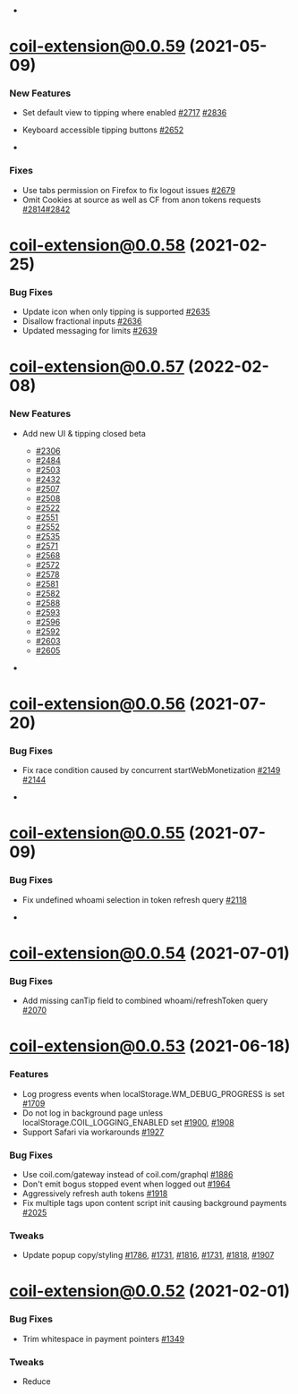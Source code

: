 - <a name="coil-extension@0.0.59"></a>

# [coil-extension@0.0.59](https://github.com/coilhq/web-monetization-projects/compare/coil-extension@0.0.58...coil-extension@0.0.59) (2021-05-09)

### New Features

- Set default view to tipping where enabled [#2717](https://github.com/coilhq/web-monetization-projects/pull/2717) [#2836](https://github.com/coilhq/web-monetization-projects/pull/2836)
- Keyboard accessible tipping buttons [#2652](https://github.com/coilhq/web-monetization-projects/pull/2652)

- <a name="coil-extension@0.0.58"></a>

### Fixes

- Use tabs permission on Firefox to fix logout issues [#2679](https://github.com/coilhq/web-monetization-projects/pull/2679)
- Omit Cookies at source as well as CF from anon tokens requests [#2814](https://github.com/coilhq/web-monetization-projects/pull/2814)[#2842](https://github.com/coilhq/web-monetization-projects/pull/2842)

# [coil-extension@0.0.58](https://github.com/coilhq/web-monetization-projects/compare/coil-extension@0.0.57...coil-extension@0.0.58) (2021-02-25)

### Bug Fixes

- Update icon when only tipping is supported [#2635](https://github.com/coilhq/web-monetization-projects/pull/2635)
- Disallow fractional inputs [#2636](https://github.com/coilhq/web-monetization-projects/pull/2636)
- Updated messaging for limits [#2639](https://github.com/coilhq/web-monetization-projects/pull/2639)

<a name="coil-extension@0.0.57"></a>

# [coil-extension@0.0.57](https://github.com/coilhq/web-monetization-projects/compare/coil-extension@0.0.56...coil-extension@0.0.57) (2022-02-08)

### New Features

- Add new UI & tipping closed beta

  - [#2306](https://github.com/coilhq/web-monetization-projects/pull/2306)
  - [#2484](https://github.com/coilhq/web-monetization-projects/pull/2484)
  - [#2503](https://github.com/coilhq/web-monetization-projects/pull/2503)
  - [#2432](https://github.com/coilhq/web-monetization-projects/pull/2432)
  - [#2507](https://github.com/coilhq/web-monetization-projects/pull/2507)
  - [#2508](https://github.com/coilhq/web-monetization-projects/pull/2508)
  - [#2522](https://github.com/coilhq/web-monetization-projects/pull/2508)
  - [#2551](https://github.com/coilhq/web-monetization-projects/pull/2551)
  - [#2552](https://github.com/coilhq/web-monetization-projects/pull/2552)
  - [#2535](https://github.com/coilhq/web-monetization-projects/pull/2535)
  - [#2571](https://github.com/coilhq/web-monetization-projects/pull/2571)
  - [#2568](https://github.com/coilhq/web-monetization-projects/pull/2568)
  - [#2572](https://github.com/coilhq/web-monetization-projects/pull/2572)
  - [#2578](https://github.com/coilhq/web-monetization-projects/pull/2578)
  - [#2581](https://github.com/coilhq/web-monetization-projects/pull/2581)
  - [#2582](https://github.com/coilhq/web-monetization-projects/pull/2582)
  - [#2588](https://github.com/coilhq/web-monetization-projects/pull/2588)
  - [#2593](https://github.com/coilhq/web-monetization-projects/pull/2593)
  - [#2596](https://github.com/coilhq/web-monetization-projects/pull/2596)
  - [#2592](https://github.com/coilhq/web-monetization-projects/pull/2592)
  - [#2603](https://github.com/coilhq/web-monetization-projects/pull/2603)
  - [#2605](https://github.com/coilhq/web-monetization-projects/pull/2605)

- <a name="coil-extension@0.0.56"></a>

# [coil-extension@0.0.56](https://github.com/coilhq/web-monetization-projects/compare/coil-extension@0.0.55...coil-extension@0.0.56) (2021-07-20)

### Bug Fixes

- Fix race condition caused by concurrent startWebMonetization [#2149](https://github.com/coilhq/web-monetization-projects/pull/2149) [#2144](https://github.com/coilhq/web-monetization-projects/issues/2144)

- <a name="coil-extension@0.0.55"></a>

# [coil-extension@0.0.55](https://github.com/coilhq/web-monetization-projects/compare/coil-extension@0.0.54...coil-extension@0.0.55) (2021-07-09)

### Bug Fixes

- Fix undefined whoami selection in token refresh query [#2118](https://github.com/coilhq/web-monetization-projects/pull/2118)

- <a name="coil-extension@0.0.54"></a>

# [coil-extension@0.0.54](https://github.com/coilhq/web-monetization-projects/compare/coil-extension@0.0.53...coil-extension@0.0.54) (2021-07-01)

### Bug Fixes

- Add missing canTip field to combined whoami/refreshToken query [#2070](https://github.com/coilhq/web-monetization-projects/pull/2070)

<a name="coil-extension@0.0.53"></a>

# [coil-extension@0.0.53](https://github.com/coilhq/web-monetization-projects/compare/coil-extension@0.0.52...coil-extension@0.0.53) (2021-06-18)

### Features

- Log progress events when localStorage.WM_DEBUG_PROGRESS is set [#1709](https://github.com/coilhq/web-monetization-projects/pull/1709)
- Do not log in background page unless localStorage.COIL_LOGGING_ENABLED set [#1900](https://github.com/coilhq/web-monetization-projects/pull/1900), [#1908](https://github.com/coilhq/web-monetization-projects/pull/1908)
- Support Safari via workarounds [#1927](https://github.com/coilhq/web-monetization-projects/pull/1927)

### Bug Fixes

- Use coil.com/gateway instead of coil.com/graphql [#1886](https://github.com/coilhq/web-monetization-projects/pull/1886)
- Don't emit bogus stopped event when logged out [#1964](https://github.com/coilhq/web-monetization-projects/pull/1964)
- Aggressively refresh auth tokens [#1918](https://github.com/coilhq/web-monetization-projects/pull/1918)
- Fix multiple tags upon content script init causing background payments [#2025](https://github.com/coilhq/web-monetization-projects/pull/2025)

### Tweaks

- Update popup copy/styling [#1786](https://github.com/coilhq/web-monetization-projects/pull/1786), [#1731](https://github.com/coilhq/web-monetization-projects/pull/1731), [#1816](https://github.com/coilhq/web-monetization-projects/pull/1816), [#1731](https://github.com/coilhq/web-monetization-projects/pull/1731), [#1818](https://github.com/coilhq/web-monetization-projects/pull/1818), [#1907](https://github.com/coilhq/web-monetization-projects/pull/1907)

<a name="coil-extension@0.0.52"></a>

# [coil-extension@0.0.52](https://github.com/coilhq/web-monetization-projects/compare/coil-extension@0.0.51...coil-extension@0.0.52) (2021-02-01)

### Bug Fixes

- Trim whitespace in payment pointers [#1349](https://github.com/coilhq/web-monetization-projects/pull/1349)

### Tweaks

- Reduce <script> injected code to just one [#1254](https://github.com/coilhq/web-monetization-projects/pull/1254) [#1503](https://github.com/coilhq/web-monetization-projects/pull/1503)
- Remove 'unsafe-eval' from CSP in favor of sha256 of singular polyfill [#1542](https://github.com/coilhq/web-monetization-projects/pull/1542)
- Put all iconography elements into the icon rather than spread across icon/badge [#1529](https://github.com/coilhq/web-monetization-projects/pull/1529)

<a name="coil-extension@0.0.51"></a>

# [coil-extension@0.0.51](https://github.com/coilhq/web-monetization-projects/compare/coil-extension@0.0.50...coil-extension@0.0.51) (2020-07-14)

### Features

- Impl link tag [#784](https://github.com/coilhq/web-monetization-projects/pull/533)
- Propagate logout to all contexts, incl private [#781](https://github.com/coilhq/web-monetization-projects/pull/533)

### Bug Fixes

- Fix dynamically allowed but unfocused iframes getting into bad state which stalled streaming [#819](https://github.com/coilhq/web-monetization-projects/pull/819)

<a name="coil-extension@0.0.50"></a>

# [coil-extension@0.0.50](https://github.com/coilhq/web-monetization-projects/compare/coil-extension@0.0.49...coil-extension@0.0.50) (2020-05-22)

### Features

- Add support for STREAM receipts [#533](https://github.com/coilhq/web-monetization-projects/pull/533)

<a name="coil-extension@0.0.49"></a>

# [coil-extension@0.0.49](https://github.com/coilhq/web-monetization-projects/compare/coil-extension@0.0.48...coil-extension@0.0.49) (2020-04-06)

### Features

- Add anonymous tokens service to authenticate to Coil's Web Monetization infrastructure anonymously. This prevents Web Monetization usage from being tied back to users

<a name="coil-extension@0.0.48"></a>

# [coil-extension@0.0.48](https://github.com/coilhq/web-monetization-projects/compare/coil-extension@0.0.47...coil-extension@0.0.48) (2020-03-16)

### Features

- Support dynamic @allow attribute setting on iframes [#453](https://github.com/coilhq/web-monetization-projects/pull/453)
- Support monetization of nested iframes [c723d93c](https://github.com/coilhq/web-monetization-projects/commit/c723d93c28bceb184ffab637a5f9a8b09b4888e4)
- Remove unnecessary permissions [91faeb2e](https://github.com/coilhq/web-monetization-projects/commit/91faeb2e213aeaf50643c9e84b7598c7ff297b88)

### Bug Fixes

- Fix iframe support on Firefox [58675617](https://github.com/coilhq/web-monetization-projects/commit/fe057a44898dc7fbff5a5ad45c5f5ab458675617)

<a name="coil-extension@0.0.47"></a>

# [coil-extension@0.0.47](https://github.com/coilhq/web-monetization-projects/compare/coil-extension@0.0.46...coil-extension@0.0.47) (2020-03-05)

### Features

- Update popup to use membership rather than subscription [#269](https://github.com/coilhq/web-monetization-projects/pull/269) [#386](https://github.com/coilhq/web-monetization-projects/pull/386)
- Add tipping beta [#438](https://github.com/coilhq/web-monetization-projects/pull/438)
- Add support for monetization of iframes [#415](https://github.com/coilhq/web-monetization-projects/pull/415)
- Update dependencies

### Bug Fixes

- Fix youtube adaptation of some videos on Firefox [#443](https://github.com/coilhq/web-monetization-projects/pull/443)

<a name="coil-extension@0.0.46"></a>

# [coil-extension@0.0.46](https://github.com/coilhq/web-monetization-projects/compare/coil-extension@0.0.45...coil-extension@0.0.46) (2020-01-31)

### Features

- Re-enable STREAM performance optimization [#282](https://github.com/coilhq/web-monetization-projects/pull/282)
- Remove styled-components in favor of material-ui builtins for reduced bundle size [#260](https://github.com/coilhq/web-monetization-projects/pull/260)
- Update ilp-protocol-stream to version 2.3.0

### Bug Fixes

- Fix Clock Skew issue [#307](https://github.com/coilhq/web-monetization-projects/pull/307)
- Make logging from content script optional [#342](https://github.com/coilhq/web-monetization-projects/pull/342)
- Squelch (expected) background script errors shown only in FF [#288](https://github.com/coilhq/web-monetization-projects/pull/288)
- Fix extension working with staging environment [#284](https://github.com/coilhq/web-monetization-projects/pull/284)
- Remove unused HistoryDb (IndexedDB) service [#343](https://github.com/coilhq/web-monetization-projects/pull/343)
- Fix race condition causing errant stop event to be fired [#353](https://github.com/coilhq/web-monetization-projects/pull/353)

<a name="coil-extension@0.0.45"></a>

# [coil-extension@0.0.45](https://github.com/coilhq/web-monetization-projects/compare/coil-extension@0.0.44...coil-extension@0.0.45) (2020-01-04)

### Bug Fixes

- Revert flaky STREAM performance optimization [#242](https://github.com/coilhq/web-monetization-projects/pull/242)

<a name="coil-extension@0.0.44"></a>

# [coil-extension@0.0.44](https://github.com/coilhq/web-monetization-projects/compare/coil-extension@0.0.43...coil-extension@0.0.44) (2019-12-19)

### Features

- Optimized Youtube adaptation to workaround daily API quota [#213](https://github.com/coilhq/web-monetization-projects/pull/213) [#161](https://github.com/coilhq/web-monetization-projects/pull/161)
- Optimized STREAM performance for better time-to-monetization [#187](https://github.com/coilhq/web-monetization-projects/pull/187)
- Add finalized: boolean to monetizationstop event detail [#180](https://github.com/coilhq/web-monetization-projects/pull/180)
- Add festive iconography [#216](https://github.com/coilhq/web-monetization-projects/pull/216) [#218](https://github.com/coilhq/web-monetization-projects/pull/218)

### Bug Fixes

- Popup icon shows page is monetized even if logged out [#185](https://github.com/coilhq/web-monetization-projects/pull/185)

<a name="coil-extension@0.0.43"></a>

# [coil-extension@0.0.43](https://github.com/coilhq/web-monetization-projects/compare/coil-extension@0.0.42...coil-extension@0.0.43) (2019-12-10)

### Bug Fixes

- Fix stuck state caused by invalid payment pointers [#155](https://github.com/coilhq/web-monetization-projects/pull/155)
- Do not emit pending event if not subscribed [#148](https://github.com/coilhq/web-monetization-projects/pull/148)

<a name="coil-extension@0.0.42"></a>

# [coil-extension@0.0.42](https://github.com/coilhq/web-monetization-projects/compare/coil-extension@0.0.41...coil-extension@0.0.42) (2019-12-04)

### Bug Fixes

- Fix streaming issues caused by race conditions when switching tabs quickly [#90](https://github.com/coilhq/web-monetization-projects/pull/90)
- Emit stopped event with correct requestId [#128](https://github.com/coilhq/web-monetization-projects/pull/128)

<a name="coil-extension@0.0.41"></a>

# [coil-extension@0.0.41](https://github.com/coilhq/web-monetization-projects/compare/coil-extension@0.0.40...coil-extension@0.0.41) (2019-11-13)

### Bug Fixes

- Don't retry on bad SPSP requests [#48](https://github.com/coilhq/web-monetization-projects/pull/48)
- Send initiating url from content script [#47](https://github.com/coilhq/web-monetization-projects/pull/47)
- Fix background refresh causing stream resume [#30](https://github.com/coilhq/web-monetization-projects/issues/30)
- Fix monetization immediately after subscribing [#28](https://github.com/coilhq/web-monetization-projects/pull/28)
